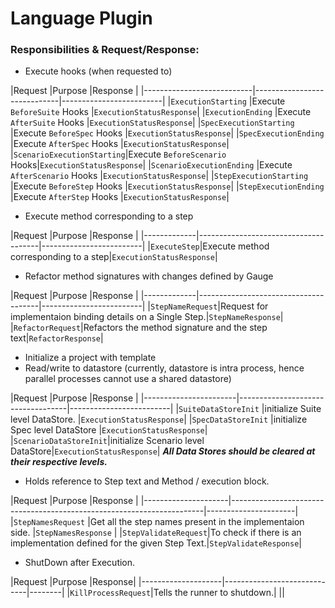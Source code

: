 # Language Plugin

### Responsibilities & Request/Response:

 - Execute hooks (when requested to)

|Request                    |Purpose                      |Response                 |
     |---------------------------|-----------------------------|-------------------------|
     |`ExecutionStarting`        |Execute `BeforeSuite` Hooks   |`ExecutionStatusResponse`|
     |`ExecutionEnding`          |Execute `AfterSuite` Hooks    |`ExecutionStatusResponse`|
     |`SpecExecutionStarting`    |Execute `BeforeSpec` Hooks    |`ExecutionStatusResponse`|
     |`SpecExecutionEnding`      |Execute `AfterSpec` Hooks     |`ExecutionStatusResponse`|
     |`ScenarioExecutionStarting`|Execute `BeforeScenario` Hooks|`ExecutionStatusResponse`|
     |`ScenarioExecutionEnding`  |Execute `AfterScenario` Hooks |`ExecutionStatusResponse`|
     |`StepExecutionStarting`    |Execute `BeforeStep` Hooks    |`ExecutionStatusResponse`|
     |`StepExecutionEnding`      |Execute `AfterStep` Hooks     |`ExecutionStatusResponse`|



 - Execute method corresponding to a step

|Request      |Purpose                               |Response                 |
     |-------------|--------------------------------------|-------------------------|
     |`ExecuteStep`|Execute method corresponding to a step|`ExecutionStatusResponse`|

 - Refactor method signatures with changes defined by Gauge

|Request      |Purpose                               |Response                 |
     |-------------|--------------------------------------|-------------------------|
     |`StepNameRequest`|Request for implementaion binding details on a Single Step.|`StepNameResponse`|
     |`RefactorRequest`|Refactors the method signature and the step text|`RefactorResponse`|

 - Initialize a project with template
 - Read/write to datastore (currently, datastore is intra process, hence parallel processes cannot use a shared datastore)

|Request                |Purpose                            |Response                 |
     |-----------------------|-----------------------------------|-------------------------|
     |`SuiteDataStoreInit`   |initialize Suite level DataStore.  |`ExecutionStatusResponse`|
     |`SpecDataStoreInit`    |initialize Spec level DataStore    |`ExecutionStatusResponse`|
     |`ScenarioDataStoreInit`|initialize Scenario level DataStore|`ExecutionStatusResponse`|
***All Data Stores should be cleared at their respective levels.***

 - Holds reference to Step text and Method / execution block.

|Request              |Purpose                                                                |Response              |
     |---------------------|-----------------------------------------------------------------------|----------------------|
     |`StepNamesRequest`   |Get all the step names present in the implementaion side.              |`StepNamesResponse`   |
     |`StepValidateRequest`|To check if there is an implementation defined for the given Step Text.|`StepValidateResponse`|

- ShutDown after Execution.

|Request             |Purpose                      |Response|
     |--------------------|-----------------------------|--------|
     |`KillProcessRequest`|Tells the runner to shutdown.|        ||
